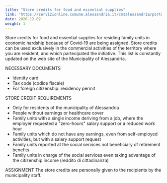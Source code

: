 ```yaml
---
title: "Store credits for food and essential supplies"
link: "https://servizionline.comune.alessandria.it/cmsalessandria/portale/contactcenter/istanzeonline.aspx?IDNODE&IDC=25&IDR&CW=SESO&fbclid=IwAR3BDt9ksN0CNNGGrn72Vdd09wgZ5FcnoBUz3LpkNBFr07UJga3Opaw8tZk"
date: 2020-12-02
weight: 1
---
```


Store credits for food and essential supplies for residing family units in economic hardship because of Covid-19 are being assigned.
Store credits can be used exclusively in the commercial activities of the territory where you are resident, and which partecipated the initiative.
This list is constantly updated on the web site of the Municipality of Alessandria.


NECESSARY DOCUMENTS
+ Identity card
+ Tax code (codice fiscale)
+ For foreign citizenship: residency permit

STORE CREDIT REQUIREMENTS
+ Only for residents of the municipality of Alessandria
+ People without earnings or healthcare cover
+ Family units with a single income deriving from a job, where the employer requested a "zero-hours" salary support or a reduced work hour
+ Family units which do not have any earnings, even from self-employed activities, but with a salary support request
+ Family units reported at the social services not beneficiary of retirement benefits
+ Family units in charge of the social services even taking advantage of the citizenship income (reddito di cittadinanza)

ASSIGNMENT
The store credits are personally given to the recipients by the municipality staff.
